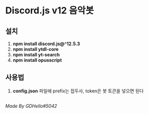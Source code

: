 # Discord.js v12 음악봇

<h2>설치 </h2>
<ol>
    <li><strong>npm install discord.js@^12.5.3</strong></li>
    <li><strong>npm install ytdl-core</strong></li>
    <li><strong>npm install yt-search</strong></li>
    <li><strong>npm install opusscript</strong></li>
</ol>

<h2></h2>

<h2>사용법</h2>
<ol>
    <li><strong>config.json</strong> 파일에 prefix는 접두사, token은 봇 토큰을 넣으면 된다</li>
</ol>

<h2></h2>

<h6>Made By GDHello#5042</h6>